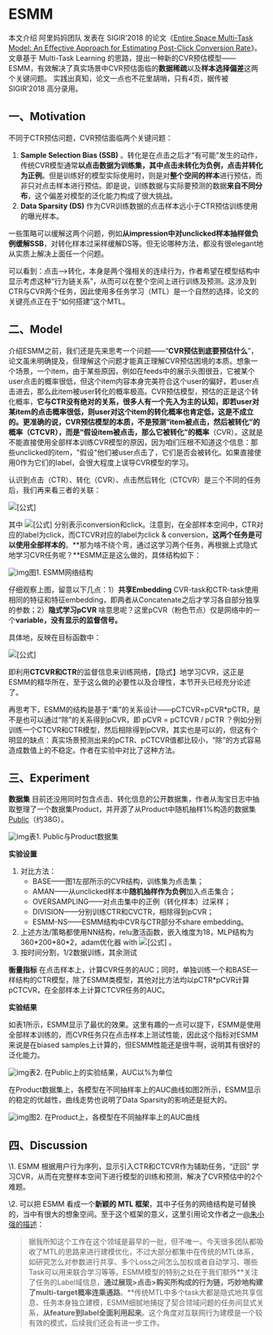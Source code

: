 # ESMM

本文介绍 阿里妈妈团队 发表在 SIGIR’2018 的论文《[Entire Space Multi-Task Model: An Eﬀective Approach for Estimating Post-Click Conversion Rate](https://link.zhihu.com/?target=https%3A//arxiv.org/abs/1804.07931)》。文章基于 Multi-Task Learning 的思路，提出一种新的CVR预估模型——ESMM，有效解决了真实场景中CVR预估面临的**数据稀疏**以及**样本选择偏差**这两个关键问题。 实践出真知，论文一点也不花里胡哨，只有4页，据传被 SIGIR’2018 高分录用。

## 一、Motivation

不同于CTR预估问题，CVR预估面临两个关键问题：

1. **Sample Selection Bias (SSB)** 。转化是在点击之后才“有可能”发生的动作，传统CVR模型通常**以点击数据为训练集，其中点击未转化为负例，点击并转化为正例**。但是训练好的模型实际使用时，则是对**整个空间的样本**进行预估，而非只对点击样本进行预估。即是说，训练数据与实际要预测的数据**来自不同分布**，这个偏差对模型的泛化能力构成了很大挑战。
2. **Data Sparsity (DS)** 作为CVR训练数据的点击样本远小于CTR预估训练使用的曝光样本。

一些策略可以缓解这两个问题，例如**从impression中对unclicked样本抽样做负例缓解SSB**，对转化样本过采样缓解DS等。但无论哪种方法，都没有很elegant地从实质上解决上面任一个问题。

可以看到：点击—>转化，本身是两个强相关的连续行为，作者希望在模型结构中显示考虑这种“行为链关系”，从而可以在整个空间上进行训练及预测。这涉及到CTR与CVR两个任务，因此使用多任务学习（MTL）是一个自然的选择，论文的关键亮点正在于“如何搭建”这个MTL。

## 二、Model

介绍ESMM之前，我们还是先来思考一个问题——“**CVR预估到底要预估什么**”，论文虽未明确提及，但理解这个问题才能真正理解CVR预估困境的本质。想象一个场景，一个item，由于某些原因，例如在feeds中的展示头图很丑，它被某个user点击的概率很低，但这个item内容本身完美符合这个user的偏好，若user点击进去，那么此item被user转化的概率极高。CVR预估模型，预估的正是这个转化概率，**它与CTR没有绝对的关系，很多人有一个先入为主的认知，即若user对某item的点击概率很低，则user对这个item的转化概率也肯定低，这是不成立的。**更准确的说，**CVR预估模型的本质，不是预测“item被点击，然后被转化”的概率**（CTCVR）**，而是“假设item被点击，那么它被转化”的概率**（CVR）。这就是不能直接使用全部样本训练CVR模型的原因，因为咱们压根不知道这个信息：那些unclicked的item，"假设"他们被user点击了，它们是否会被转化。如果直接使用0作为它们的label，会很大程度上误导CVR模型的学习。

认识到点击（CTR）、转化（CVR）、点击然后转化（CTCVR）是三个不同的任务后，我们再来看三者的关联：

![[公式]](https://www.zhihu.com/equation?tex=%5Cunderbrace%7B+p%28z%5C%26y%3D1+%7C+%5Cbm%7Bx%7D%29+%7D_%7BpCTCVR%7D+%3D+%5Cunderbrace%7B+p%28z%3D1+%7Cy%3D1%2C+%5Cbm%7Bx%7D%29++%7D_%7BpCVR%7D+~+%5Cunderbrace%7B+p%28y%3D1+%7C+%5Cbm%7Bx%7D%29++%7D_%7BpCTR%7D%2C++~~~~~~~~~~~~~~~~~~~~~~~%281%29)

其中 ![[公式]](https://www.zhihu.com/equation?tex=z%2Cy) 分别表示conversion和click。注意到，在全部样本空间中，CTR对应的label为click，而CTCVR对应的label为click & conversion，**这两个任务是可以使用全部样本的**。**那为啥不绕个弯，通过这学习两个任务，再根据上式隐式地学习CVR任务呢？**ESMM正是这么做的，具体结构如下：

![img](https://pic2.zhimg.com/80/v2-d999a47e9ebfcc3fe1b61559b421e2c9_1440w.jpg)图1. ESMM网络结构

仔细观察上图，留意以下几点：1）**共享Embedding** CVR-task和CTR-task使用相同的特征和特征embedding，即两者从Concatenate之后才学习各自部分独享的参数；2）**隐式学习pCVR** 啥意思呢？这里pCVR（粉色节点）仅是网络中的一个**variable，没有显示的监督信号。**

具体地，反映在目标函数中：

![[公式]](https://www.zhihu.com/equation?tex=L%28%5Ctheta_%7Bcvr%7D%2C+%5Ctheta_%7Bctr%7D%29+%3D+%5Csum_%7Bi%3D1%7D%5E%7BN%7D+l+%28+y_i%2C+f%28%5Cbm%7Bx%7D_i%3B%5Ctheta_%7Bctr%7D%29+%29+%2B+%5Csum_%7Bi%3D1%7D%5E%7BN%7D+l+%28+y_i%5C%26z_i%2C+f%28%5Cbm%7Bx%7D_i%3B%5Ctheta_%7Bctr%7D%29%2Af%28%5Cbm%7Bx%7D_i%3B%5Ctheta_%7Bcvr%7D+%29%29+%EF%BC%8C)

即利用**CTCVR和CTR**的监督信息来训练网络，【隐式】地学习CVR，这正是ESMM的精华所在，至于这么做的必要性以及合理性，本节开头已经充分论述了。

再思考下，ESMM的结构是基于“乘”的关系设计——pCTCVR=pCVR*pCTR，是不是也可以通过“除”的关系得到pCVR，即 pCVR = pCTCVR / pCTR ？例如分别训练一个CTCVR和CTR模型，然后相除得到pCVR，其实也是可以的，但这有个明显的缺点：真实场景预测出来的pCTR、pCTCVR值都比较小，“除”的方式容易造成数值上的不稳定。作者在实验中对比了这种方法。

## 三、Experiment

**数据集** 目前还没用同时包含点击、转化信息的公开数据集，作者从淘宝日志中抽取整理了一个数据集Product，并开源了从Product中随机抽样1%构造的数据集[Public](https://link.zhihu.com/?target=https%3A//tianchi.aliyun.com/dataset/dataDetail%3FdataId%3D408%26userId%3D1)（约38G）。

![img](https://pic3.zhimg.com/80/v2-dceac8cecc3ea415121917e0a7b9000a_1440w.png)表1. Public与Product数据集

**实验设置**

1. 对比方法：
   - BASE——图1左部所示的CVR结构，训练集为点击集；
   - AMAN——从unclicked样本中**随机抽样作为负例**加入点击集合；
   - OVERSAMPLING——对点击集中的正例（转化样本）过采样；
   - DIVISION——分别训练CTR和CVCTR，相除得到pCVR；
   - ESMM-NS——ESMM结构中CVR与CTR部分不share embedding。
2. 上述方法/策略都使用NN结构，relu激活函数，嵌入维度为18，MLP结构为360\*200\*80\*2，adam优化器 with ![[公式]](https://www.zhihu.com/equation?tex=%5Cbeta_1%3D0.9%2C+%5Cbeta_2%3D0.999%2C+%5Cepsilon%3D10%5E%7B-8%7D) 。
3. 按时间分割，1/2数据训练，其余测试

**衡量指标** 在点击样本上，计算CVR任务的AUC；同时，单独训练一个和BASE一样结构的CTR模型，除了ESMM类模型，其他对比方法均以pCTR*pCVR计算pCTCVR，在全部样本上计算CTCVR任务的AUC。

**实验结果**

如表1所示，ESMM显示了最优的效果。这里有趣的一点可以提下，ESMM是使用全部样本训练的，而CVR任务只在点击样本上测试性能，因此这个指标对ESMM来说是在biased samples上计算的，但ESMM性能还是很牛啊，说明其有很好的泛化能力。

![img](https://pic1.zhimg.com/80/v2-d8dcadaf947d25dbce48fca415d4c368_1440w.jpg)表2. 在Public上的实验结果，AUC以%为单位

在Product数据集上，各模型在不同抽样率上的AUC曲线如图2所示，ESMM显示的稳定的优越性，曲线走势也说明了Data Sparsity的影响还是挺大的。

![img](https://pic1.zhimg.com/80/v2-7c79179865aad9288b1a8ba6139e0844_1440w.jpg)图2. 在Product上，各模型在不同抽样率上的AUC曲线

## 四、Discussion

\1. ESMM 根据用户行为序列，显示引入CTR和CTCVR作为辅助任务，“迂回” 学习CVR，从而在完整样本空间下进行模型的训练和预测，解决了CVR预估中的2个难题。

\2. 可以把 ESMM 看成一个**新颖的 MTL 框架**，其中子任务的网络结构是可替换的，当中有很大的想象空间。至于这个框架的意义，这里引用论文作者之一[@朱小强的描述](https://zhuanlan.zhihu.com/p/54822778)：

> 据我所知这个工作在这个领域是最早的一批，但不唯一。今天很多团队都吸收了MTL的思路来进行建模优化，不过大部分都集中在传统的MTL体系，如研究怎么对参数进行共享、多个Loss之间怎么加权或者自动学习、哪些Task可以用来联合学习等等。ESMM模型的特别之处在于我们额外**关注了任务的Label域信息，**通过展现>点击>购买所构成的行为链，巧妙地构建了multi-target概率连乘通路**。**传统MTL中多个task大都是隐式地共享信息、任务本身独立建模，ESMM细腻地捕捉了契合领域问题的任务间显式关系，**从feature到label全面利用起来**。这个角度对互联网行为建模是一个较有效的模式，后续我们还会有进一步工作。